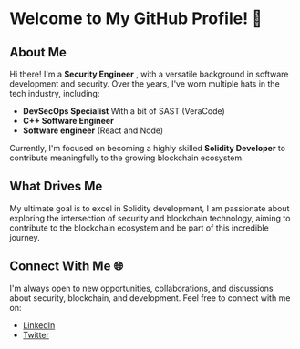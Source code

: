 # Welcome to My GitHub Profile! 👋

## About Me

Hi there! I'm a **Security Engineer** , with a versatile background in software development and security. Over the years, I've worn multiple hats in the tech industry, including:

- **DevSecOps Specialist** With a bit of SAST (VeraCode)
- **C++ Software Engineer**  
- **Software engineer** (React and Node)  

Currently, I'm focused on becoming a highly skilled **Solidity Developer** to contribute meaningfully to the growing blockchain ecosystem. 

## What Drives Me

My ultimate goal is to excel in Solidity development, I am passionate about exploring the intersection of security and blockchain technology, aiming to contribute to the blockchain ecosystem and be part of this incredible journey.

## Connect With Me 🌐

I'm always open to new opportunities, collaborations, and discussions about security, blockchain, and development. Feel free to connect with me on:

- [LinkedIn](https://www.linkedin.com/in/yassine-ferhane/)  
- [Twitter](https://x.com/solidi_Toki)